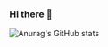 ### Hi there 👋
![Anurag's GitHub stats](https://github-readme-stats.vercel.app/api?Rmartins858=anuraghazra&show_icons=true&theme=radical)
